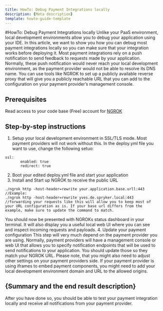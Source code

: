 ```yaml
---
title: HowTo: Debug Payment Integrations locally
description: {Meta description}
template: howto-guide-template
---
```


#HowTo: Debug Payment Integrations locally
Unlike your PaaS environment, local development environments allow you to debug your application using your IDE. In this article, we want to show you how you can debug most payment integrations locally so you can make sure that your integration works before deploying it.
Most payment integrations rely on a push notification to send feedback to requests made by your application. Normally, these push notification would never reach your local development environment, as the payment provider would not be able to resolve its DNS name. You can use tools like NGROK to set up a publicly available reverse proxy that will give you a publicly reachable URL that you can add to the configuration on your payment provider’s management console. 

## Prerequisites
Read access to your code base
(Free) account for [NGROK](https://ngrok.com)

## Step-by-step instructions
1. Setup your local development environment in SSL/TLS mode. Most payment providers will not work without this. In the deploy.yml file you want to use, change the following setuo:
```
ssl:
       enabled: true
       redirect: true
```
2. Boot your edited deploy.yml file and start your application 
3. Install and Start up NGROK to receive the public URL
```
./ngrok http -host-header=rewrite your.application.base.urll:443
//Example:
./ngrok http -host-header=rewrite yves.de.spryker.local:443
//forwarding your requests like this will allow you to keep most of your URL configuration as is. If your base url differs from the example, make sure to update the command to match.
```
You should now be presented with NGROKs status dashboard in your terminal. It will also display you a useful local web UI where you can see and inspect incoming requests and payloads.
4. Update your payment configuration
This step will very much depend on the payment provider you are using. Normally, payment providers will have a management console or web UI that allows you to specify notification endpoints that will be used to send notifications to your application. You should update those so they match your NGROK URL. Please note, that you might also need to adjust other settings on your payment providers side. If your payment provider is using iframes to embed payment components, you might need to add your local development environment domain and URL to the allowed origins. 

## {Summary and the end result description}
After you have done so, you should be able to test your payment integration locally and receive all notifications from your payment provider. 
